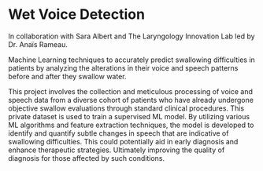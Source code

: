 # Wet Voice Detection
In collaboration with Sara Albert and The Laryngology Innovation Lab led by Dr. Anaïs Rameau.  

Machine Learning techniques to accurately predict swallowing difficulties in patients by analyzing the alterations in their voice and speech patterns before and after they swallow water.

This project involves the collection and meticulous processing of voice and speech data from a diverse cohort of patients who have already undergone objective swallow evaluations through standard clinical procedures. This private dataset is used to train a supervised ML model. By utilizing various ML algorithms and feature extraction techniques, the model is developed to identify and quantify subtle changes in speech that are indicative of swallowing difficulties. This could potentially aid in early diagnosis and enhance therapeutic strategies. Ultimately improving the quality of diagnosis for those affected by such conditions.


 
